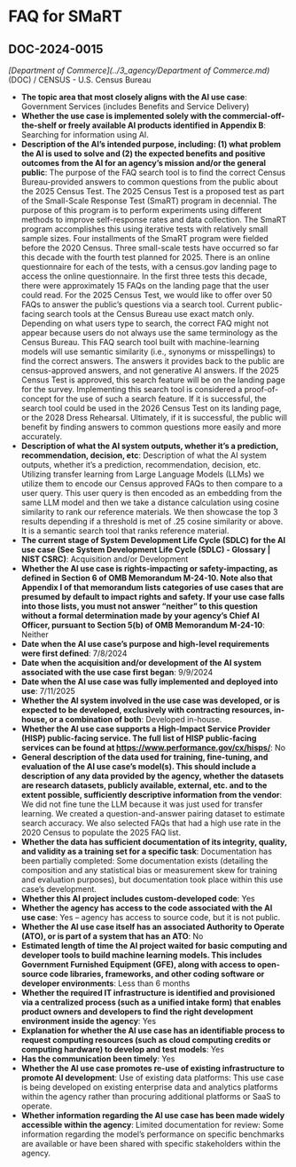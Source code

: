 # FAQ for SMaRT
## DOC-2024-0015
_[Department of Commerce](../3_agency/Department of Commerce.md)_ (DOC) / CENSUS - U.S. Census Bureau


+ **The topic area that most closely aligns with the AI use case**: Government Services (includes Benefits and Service Delivery)
+ **Whether the use case is implemented solely with the commercial-off-the-shelf or freely available AI products identified in Appendix B**: Searching for information using AI.
+ **Description of the AI’s intended purpose, including: (1) what problem the AI is used to solve and (2) the expected benefits and positive outcomes from the AI for an agency’s mission and/or the general public**: The purpose of the FAQ search tool is to find the correct Census Bureau-provided answers to common questions from the public about the 2025 Census Test. The 2025 Census Test is a proposed test as part of the Small-Scale Response Test (SmaRT) program in decennial. The purpose of this program is to perform experiments using different methods to improve self-response rates and data collection. The SmaRT program accomplishes this using iterative tests with relatively small sample sizes. Four installments of the SmaRT program were fielded before the 2020 Census. Three small-scale tests have occurred so far this decade with the fourth test planned for 2025. There is an online questionnaire for each of the tests, with a census.gov landing page to access the online questionnaire. In the first three tests this decade, there were approximately 15 FAQs on the landing page that the user could read. For the 2025 Census Test, we would like to offer over 50 FAQs to answer the public’s questions via a search tool.
Current public-facing search tools at the Census Bureau use exact match only. Depending on what users type to search, the correct FAQ might not appear because users do not always use the same terminology as the Census Bureau. This FAQ search tool built with machine-learning models will use semantic similarity (i.e., synonyms or misspellings) to find the correct answers. The answers it provides back to the public are census-approved answers, and not generative AI answers. If the 2025 Census Test is approved, this search feature will be on the landing page for the survey. Implementing this search tool is considered a proof-of-concept for the use of such a search feature. If it is successful, the search tool could be used in the 2026 Census Test on its landing page, or the 2028 Dress Rehearsal. Ultimately, if it is successful, the public will benefit by finding answers to common questions more easily and more accurately.
+ **Description of what the AI system outputs, whether it’s a prediction, recommendation, decision, etc**: Description of what the AI system outputs, whether it’s a prediction, recommendation, decision, etc.
Utilizing transfer learning from Large Language Models (LLMs) we utilize them to encode our Census approved FAQs to then compare to a user query. This user query is then encoded as an embedding from the same LLM model and then we take a distance calculation using cosine similarity to rank our reference materials. We then showcase the top 3 results depending if a threshold is met of .25 cosine similarity or above. It is a semantic search tool that ranks reference material.
+ **The current stage of System Development Life Cycle (SDLC) for the AI use case (See System Development Life Cycle (SDLC) - Glossary | NIST CSRC)**: Acquisition and/or Development
+ **Whether the AI use case is rights-impacting or safety-impacting, as defined in Section 6 of OMB Memorandum M-24-10. Note also that Appendix I of that memorandum lists categories of use cases that are presumed by default to impact rights and safety. If your use case falls into those lists, you must not answer “neither” to this question without a formal determination made by your agency’s Chief AI Officer, pursuant to Section 5(b) of OMB Memorandum M-24-10**: Neither
+ **Date when the AI use case’s purpose and high-level requirements were first defined**: 7/8/2024
+ **Date when the acquisition and/or development of the AI system associated with the use case first began**: 9/9/2024
+ **Date when the AI use case was fully implemented and deployed into use**: 7/11/2025
+ **Whether the AI system involved in the use case was developed, or is expected to be developed, exclusively with contracting resources, in-house, or a combination of both**: Developed in-house.
+ **Whether the AI use case supports a High-Impact Service Provider (HISP) public-facing service. The full list of HISP public-facing services can be found at https://www.performance.gov/cx/hisps/**: No
+ **General description of the data used for training, fine-tuning, and evaluation of the AI use case’s model(s). This should include a description of any data provided by the agency, whether the datasets are research datasets, publicly available, external, etc. and to the extent possible, sufficiently descriptive information from the vendor**: We did not fine tune the LLM because it was just used for transfer learning. We created a question-and-answer pairing dataset to estimate search accuracy. We also selected FAQs that had a high use rate in the 2020 Census to populate the 2025 FAQ list.
+ **Whether the data has sufficient documentation of its integrity, quality, and validity as a training set for a specific task**: Documentation has been partially completed: Some documentation exists (detailing the composition and any statistical bias or measurement skew for training and evaluation purposes), but documentation took place within this use case’s development.
+ **Whether this AI project includes custom-developed code**: Yes
+ **Whether the agency has access to the code associated with the AI use case**: Yes – agency has access to source code, but it is not public.
+ **Whether the AI use case itself has an associated Authority to Operate (ATO), or is part of a system that has an ATO**: No
+ **Estimated length of time the AI project waited for basic computing and developer tools to build machine learning models. This includes Government Furnished Equipment (GFE), along with access to open-source code libraries, frameworks, and other coding software or developer environments**: Less than 6 months
+ **Whether the required IT infrastructure is identified and provisioned via a centralized process (such as a unified intake form) that enables product owners and developers to find the right development environment inside the agency**: Yes
+ **Explanation for whether the AI use case has an identifiable process to request computing resources (such as cloud computing credits or computing hardware) to develop and test models**: Yes
+ **Has the communication been timely**: Yes
+ **Whether the AI use case promotes re-use of existing infrastructure to promote AI development**: Use of existing data platforms: This use case is being developed on existing enterprise data and analytics platforms within the agency rather than procuring additional platforms or SaaS to operate.
+ **Whether information regarding the AI use case has been made widely accessible within the agency**: Limited documentation for review: Some information regarding the model’s performance on specific benchmarks are available or have been shared with specific stakeholders within the agency.